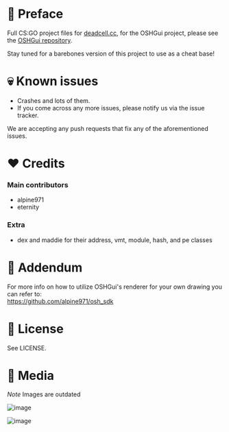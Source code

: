 # 👋 Preface
Full CS:GO project files for [deadcell.cc](https://deadcell.cc/), for the OSHGui project, please see the [OSHGui repository](https://github.com/EternityX/DEADCELL-OSHGUI).

Stay tuned for a barebones version of this project to use as a cheat base!

# 💀 Known issues
- Crashes and lots of them.
- If you come across any more issues, please notify us via the issue tracker.

We are accepting any push requests that fix any of the aforementioned issues.

#  ❤️ Credits
### Main contributors
- alpine971
- eternity

### Extra
- dex and maddie for their address, vmt, module, hash, and pe classes

# 👻 Addendum
For more info on how to utilize OSHGui's renderer for your own drawing you can refer to:   
https://github.com/alpine971/osh_sdk

# 📃 License
See LICENSE.

# 👀 Media
*Note* Images are outdated

![image](https://i.imgur.com/93zfcLP.png)

![image](https://deadcell.cc/assets/img/media4.png)
